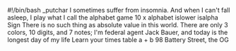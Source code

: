 #!/bin/bash
_putchar
I sometimes suffer from insomnia. And when I can't fall asleep, I play what I call the alphabet game
10 x alphabet
islower
isalpha
Sign
There is no such thing as absolute value in this world. 
There are only 3 colors, 10 digits, and 7 notes;
I'm federal agent Jack Bauer, and today is the longest day of my life
Learn your times table
a + b
98 Battery Street, the OG

